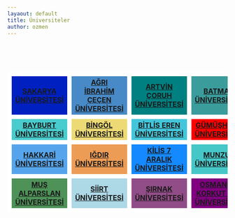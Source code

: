 ```yaml
---
layaout: default
title: Üniversiteler
author: ozmen
---
```


<br>
<table class="unv">
  <br><br>
  <tr>
    <th style="background-color: #0020C2; border: 10px solid #FFFFFF"><a href="https://uzep.sakarya.edu.tr">SAKARYA ÜNİVERSİTESİ</a></th>
    <th style="background-color: #488AC7; border: 10px solid #FFFFFF"><a href="https://uzep.agri.edu.tr">AĞRI İBRAHİM ÇEÇEN ÜNİVERSİTESİ</a></th>
    <th style="background-color: #008080; border: 10px solid #FFFFFF"><a href="https://uzep.artvin.edu.tr">ARTVİN ÇORUH ÜNİVERSİTESİ</a></th>
    <th style="background-color: #3B9C9C; border: 10px solid #FFFFFF"><a href="https://uzep.batman.edu.tr">BATMAN ÜNİVERSİTESİ</a></th>
  </tr>

  <tr>
    <th style="background-color: #48CCCD; border: 10px solid #FFFFFF"><a href="https://uzep.bayburt.edu.tr">BAYBURT ÜNİVERSİTESİ</a></th>
    <th style="background-color: #EDDA74; border: 10px solid #FFFFFF"><a href="https://uzep.bingol.edu.tr">BİNGÖL ÜNİVERSİTESİ</a></th>
    <th style="background-color: #43C6DB; border: 10px solid #FFFFFF"><a href="https://uzep.beu.edu.tr">BİTLİS EREN ÜNİVERSİTESİ</a></th>
    <th style="background-color: #FF0000; border: 10px solid #FFFFFF"><a href="https://uzep.gumushane.edu.tr">GÜMÜŞHANE ÜNİVERSİTESİ</a></th>
  </tr>
  
  <tr>
    <th style="background-color: #56A5EC; border: 10px solid #FFFFFF"><a href="https://uzep.hakkari.edu.tr">HAKKARİ ÜNİVERSİTESİ</a></th>
    <th style="background-color: #ED9C55; border: 10px solid #FFFFFF"><a href="https://uzep.igdir.edu.tr">IĞDIR ÜNİVERSİTESİ</a></th>
    <th style="background-color: #1589FF; border: 10px solid #FFFFFF"><a href="https://uzep.kilis.edu.tr">KİLİS 7 ARALIK ÜNİVERSİTESİ</a></th>
    <th style="background-color: #46C7C7; border: 10px solid #FFFFFF"><a href="https://uzep.munzur.edu.tr">MUNZUR ÜNİVERSİTESİ</a></th>
  </tr>
  
  <tr>
    <th style="background-color: #4E9258; border: 10px solid #FFFFFF"><a href="https://uzep.alparslan.edu.tr">MUŞ ALPARSLAN ÜNİVERSİTESİ</a></th>
    <th style="background-color: #ADD8E6; border: 10px solid #FFFFFF"><a href="https://uzep.siirt.edu.tr">SİİRT ÜNİVERSİTESİ</a></th>
    <th style="background-color: #914D87; border: 10px solid #FFFFFF"><a href="https://uzep.sirnak.edu.tr">ŞIRNAK ÜNİVERSİTESİ</a></th>
    <th style="background-color: #800080; border: 10px solid #FFFFFF"><a href="https://uzep.osmaniye.edu.tr">OSMANİYE KORKUT ATA ÜNİVERSİTESİ</a></th>
  </tr>

</table>
